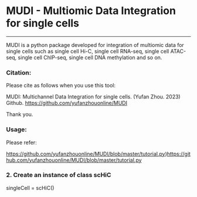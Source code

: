 # MUDI - Multiomic Data Integration for single cells

----------------------------------
MUDI is a python package developed for integration of multiomic data for single cells such as single cell Hi-C, single cell RNA-seq, single cell ATAC-seq, single cell ChIP-seq, single cell DNA methylation and so on.

### Citation:

Please cite as follows when you use this tool:

MUDI: Multichannel Data Integration for single cells. (Yufan Zhou. 2023) Github. https://github.com/yufanzhouonline/MUDI

Thank you.

### Usage:

Please refer:

https://github.com/yufanzhouonline/MUDI/blob/master/tutorial.py)https://github.com/yufanzhouonline/MUDI/blob/master/tutorial.py


### 2. Create an instance of class scHiC

singleCell = scHiC()

